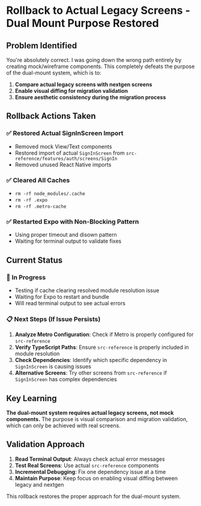 # Rollback to Actual Legacy Screens - Dual Mount Purpose Restored

## Problem Identified

You're absolutely correct. I was going down the wrong path entirely by creating mock/wireframe components. This completely defeats the purpose of the dual-mount system, which is to:

1. **Compare actual legacy screens with nextgen screens**
2. **Enable visual diffing for migration validation**
3. **Ensure aesthetic consistency during the migration process**

## Rollback Actions Taken

### **✅ Restored Actual SignInScreen Import**
- Removed mock View/Text components
- Restored import of actual `SignInScreen` from `src-reference/features/auth/screens/SignIn`
- Removed unused React Native imports

### **✅ Cleared All Caches**
- `rm -rf node_modules/.cache`
- `rm -rf .expo`
- `rm -rf .metro-cache`

### **✅ Restarted Expo with Non-Blocking Pattern**
- Using proper timeout and disown pattern
- Waiting for terminal output to validate fixes

## Current Status

### **🔄 In Progress**
- Testing if cache clearing resolved module resolution issue
- Waiting for Expo to restart and bundle
- Will read terminal output to see actual errors

### **📋 Next Steps (If Issue Persists)**
1. **Analyze Metro Configuration**: Check if Metro is properly configured for `src-reference`
2. **Verify TypeScript Paths**: Ensure `src-reference` is properly included in module resolution
3. **Check Dependencies**: Identify which specific dependency in `SignInScreen` is causing issues
4. **Alternative Screens**: Try other screens from `src-reference` if `SignInScreen` has complex dependencies

## Key Learning

**The dual-mount system requires actual legacy screens, not mock components.** The purpose is visual comparison and migration validation, which can only be achieved with real screens.

## Validation Approach

1. **Read Terminal Output**: Always check actual error messages
2. **Test Real Screens**: Use actual `src-reference` components
3. **Incremental Debugging**: Fix one dependency issue at a time
4. **Maintain Purpose**: Keep focus on enabling visual diffing between legacy and nextgen

This rollback restores the proper approach for the dual-mount system. 